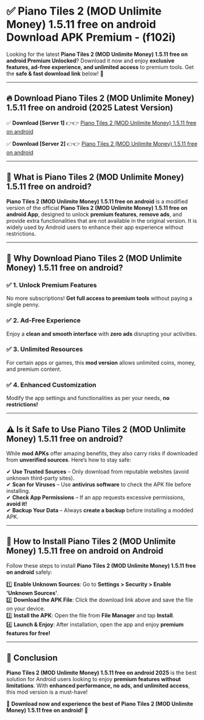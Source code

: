 
# ✅ Piano Tiles 2 (MOD Unlimite Money) 1.5.11 free on android Download APK Premium -  (f102i) 

Looking for the latest **Piano Tiles 2 (MOD Unlimite Money) 1.5.11 free on android Premium Unlocked**? Download it now and enjoy **exclusive features, ad-free experience, and unlimited access** to premium tools. Get the **safe & fast download link** below! 🚀

---

## 🔥 Download Piano Tiles 2 (MOD Unlimite Money) 1.5.11 free on android (2025 Latest Version)

✅ **Download [Server 1]** 👉👉 [Piano Tiles 2 (MOD Unlimite Money) 1.5.11 free on android ](https://apkcomod.com?title=Piano_Tiles_2_(MOD_Unlimite_Money)_1.5.11_free_on_android)  

✅ **Download [Server 2]** 👉👉 [Piano Tiles 2 (MOD Unlimite Money) 1.5.11 free on android ](https://apkcomod.com?title=Piano_Tiles_2_(MOD_Unlimite_Money)_1.5.11_free_on_android)  


---

## 📌 What is Piano Tiles 2 (MOD Unlimite Money) 1.5.11 free on android?

**Piano Tiles 2 (MOD Unlimite Money) 1.5.11 free on android** is a modified version of the official **Piano Tiles 2 (MOD Unlimite Money) 1.5.11 free on android App**, designed to unlock **premium features**, **remove ads**, and provide extra functionalities that are not available in the original version. It is widely used by Android users to enhance their app experience without restrictions.

---

## 🌟 Why Download Piano Tiles 2 (MOD Unlimite Money) 1.5.11 free on android?

### ✅ 1. Unlock Premium Features
No more subscriptions! **Get full access to premium tools** without paying a single penny.

### ✅ 2. Ad-Free Experience
Enjoy a **clean and smooth interface** with **zero ads** disrupting your activities.

### ✅ 3. Unlimited Resources
For certain apps or games, this **mod version** allows unlimited coins, money, and premium content.

### ✅ 4. Enhanced Customization
Modify the app settings and functionalities as per your needs, **no restrictions!**

---

## ⚠️ Is it Safe to Use Piano Tiles 2 (MOD Unlimite Money) 1.5.11 free on android?

While **mod APKs** offer amazing benefits, they also carry risks if downloaded from **unverified sources**. Here’s how to stay safe:

✔ **Use Trusted Sources** – Only download from reputable websites (avoid unknown third-party sites).  
✔ **Scan for Viruses** – Use **antivirus software** to check the APK file before installing.  
✔ **Check App Permissions** – If an app requests excessive permissions, **avoid it!**  
✔ **Backup Your Data** – Always **create a backup** before installing a modded APK.

---

## 📲 How to Install Piano Tiles 2 (MOD Unlimite Money) 1.5.11 free on android on Android

Follow these steps to install **Piano Tiles 2 (MOD Unlimite Money) 1.5.11 free on android** safely:

1️⃣ **Enable Unknown Sources**: Go to **Settings > Security > Enable 'Unknown Sources'**.  
2️⃣ **Download the APK File**: Click the download link above and save the file on your device.  
3️⃣ **Install the APK**: Open the file from **File Manager** and tap **Install**.  
4️⃣ **Launch & Enjoy**: After installation, open the app and enjoy **premium features for free!**

---

## 🚀 Conclusion

**Piano Tiles 2 (MOD Unlimite Money) 1.5.11 free on android 2025** is the best solution for Android users looking to enjoy **premium features without limitations**. With **enhanced performance, no ads, and unlimited access**, this mod version is a must-have!

🔻 **Download now and experience the best of Piano Tiles 2 (MOD Unlimite Money) 1.5.11 free on android!** 🔻

